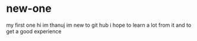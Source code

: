 # new-one
my first one
hi im thanuj im new to git hub i hope to learn a lot from it and to get a good experience
